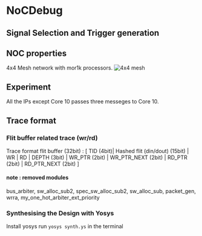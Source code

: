 # NoCDebug
## Signal Selection and Trigger generation

## NOC properties

4x4 Mesh network with mor1k processors.
![4x4 mesh](https://www.researchgate.net/profile/Dananjayan_Perumal/publication/314160525/figure/fig2/AS:584830785953794@1516445933914/4x4-mesh-topology-of-NoC.png)

## Experiment

All the IPs except Core 10 passes three messeges to Core 10.

## Trace format
### Flit buffer related trace (wr/rd)
Trace format flit buffer (32bit) : [ TID (4bit)| Hashed flit (din/dout) (15bit) | WR | RD | DEPTH (3bit) | WR_PTR (2bit) | WR_PTR_NEXT (2bit)  | RD_PTR (2bit) | RD_PTR_NEXT (2bit) ] 

#### note : removed modules
bus_arbiter, 
sw_alloc_sub2, 
spec_sw_alloc_sub2, 
sw_alloc_sub,
packet_gen,
wrra,
my_one_hot_arbiter_ext_priority

### Synthesising the Design with Yosys

Install yosys 
run `yosys synth.ys` in the terminal